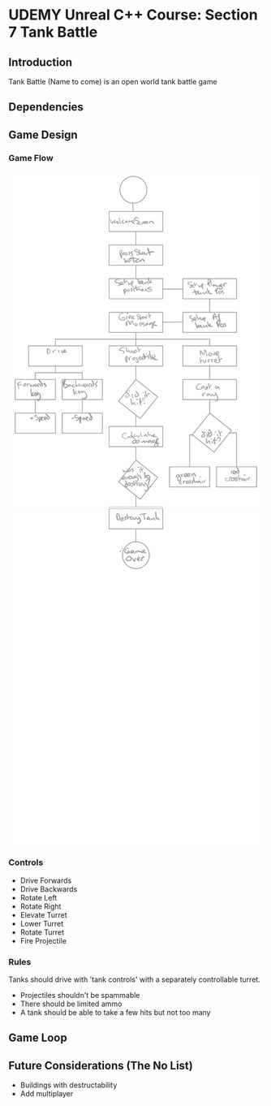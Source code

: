 # UDEMY Unreal C++ Course: Section 7 Tank Battle

## Introduction

Tank Battle (Name to come) is an open world tank battle game

## Dependencies

## Game Design

### Game Flow

![Diagram 1](docs/diagram1.png)
![Diagram 2](docs/diagram2.png)

### Controls

* Drive Forwards
* Drive Backwards
* Rotate Left
* Rotate Right
* Elevate Turret
* Lower Turret
* Rotate Turret
* Fire Projectile

### Rules

Tanks should drive with 'tank controls' with a separately controllable turret.

* Projectiles shouldn't be spammable
* There should be limited ammo
* A tank should be able to take a few hits but not too many

## Game Loop



## Future Considerations (The No List)

* Buildings with destructability
* Add multiplayer
